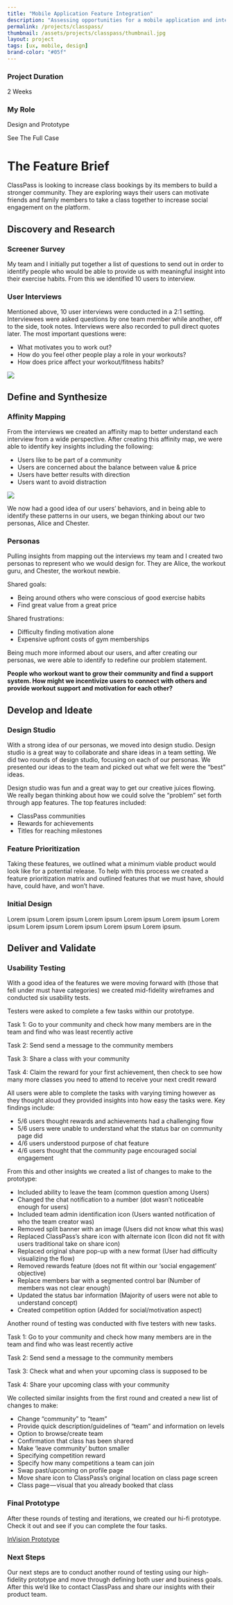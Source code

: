 ```yaml
---
title: "Mobile Application Feature Integration"
description: "Assessing opportunities for a mobile application and integrating them into the current mobile app."
permalink: /projects/classpass/
thumbnail: /assets/projects/classpass/thumbnail.jpg
layout: project
tags: [ux, mobile, design]
brand-color: "#05f"
---
```

<div id="hero" style="background-image: url({{ page.thumbnail }});"></div>
<div class="overview wrap">
  <div class="container">
    <div>
      <h3>Project Duration</h3>
      <p>2 Weeks</p>
    </div>
    <div>
      <h3>My Role</h3>
      <p>Design and Prototype</p>
    </div>
    <div>
      <a class="btn disabled" style="background-color:{{ page.brand-color }};">See The Full Case</a>
    </div>
  </div>
</div>
<div class="brief wrap" style="background-color:{{ page.brand-color }};">
  <div class="container">
    <h1>The Feature Brief</h1>
    <p>
      ClassPass is looking to increase class bookings by its members to build a stronger community. They are exploring ways their users can motivate friends and family members to take a class together to increase social engagement on the platform.
    </p>
  </div>
</div>
<div class="article wrap">
  <div class="container">
    <div class="row">
      <div>
        <h2 class="sticky" style="color:{{ page.brand-color }}">Discovery and Research</h2>
      </div>
      <div>
        <h3>Screener Survey</h3>
        <p>
          My team and I initially put together a list of questions to send out in order to identify people who would be able to provide us with meaningful insight into their exercise habits. From this we identified 10 users to interview.
        </p>
        <h3>User Interviews</h3>
        <p>
          Mentioned above, 10 user interviews were conducted in a 2:1 setting. Interviewees were asked questions by one team member while another, off to the side, took notes. Interviews were also recorded to pull direct quotes later. The most important questions were:
        </p>
        <ul>
          <li>What motivates you to work out?</li>
          <li>How do you feel other people play a role in your workouts?</li>
          <li>How does price affect your workout/fitness habits?</li>
        </ul>
        <img src="/assets/projects/classpass/interview.jpg">
      </div>
    </div>
    <div class="row">
      <div>
        <h2 style="color:{{ page.brand-color }}">Define and Synthesize</h2>
      </div>
      <div>
        <h3>Affinity Mapping</h3>
        <p>
          From the interviews we created an affinity map to better understand each interview from a wide perspective. After creating this affinity map, we were able to identify key insights including the following:
        </p>
        <ul>
          <li>Users like to be part of a community</li>
          <li>Users are concerned about the balance between value & price</li>
          <li>Users have better results with direction</li>
          <li>Users want to avoid distraction</li>
        </ul>
        <img src="/assets/projects/classpass/map.jpg">
        <p>
          We now had a good idea of our users’ behaviors, and in being able to identify these patterns in our users, we began thinking about our two personas, Alice and Chester.
        </p>
        <h3>Personas</h3>
        <p>
          Pulling insights from mapping out the interviews my team and I created two personas to represent who we would design for. They are Alice, the workout guru, and Chester, the workout newbie.
        </p>
        <div class="double">
          <div>
          <p>
            Shared goals:
          </p>
          <ul>
            <li>Being around others who were conscious of good exercise habits</li>
            <li>Find great value from a great price</li>
          </ul>
          </div>
          <div>
            <p>
              Shared frustrations:
            </p>
            <ul>
              <li>Difficulty finding motivation alone</li>
              <li>Expensive upfront costs of gym memberships</li>
            </ul>
          </div>
        </div>
        <p>
          Being much more informed about our users, and after creating our personas, we were able to identify to redefine our problem statement.
        </p>
        <p>
          <strong>People who workout want to grow their community and find a support system. How might we incentivize users to connect with others and provide workout support and motivation for each other?</strong>
        </p>
      </div>
    </div>
    <div class="row">
      <div>
        <h2 style="color:{{ page.brand-color }}">Develop and Ideate</h2>
      </div>
      <div>
        <h3>Design Studio</h3>
        <p>
          With a strong idea of our personas, we moved into design studio. Design studio is a great way to collaborate and share ideas in a team setting. We did two rounds of design studio, focusing on each of our personas. We presented our ideas to the team and picked out what we felt were the “best” ideas.
        </p>
        <p>
          Design studio was fun and a great way to get our creative juices flowing. We really began thinking about how we could solve the “problem” set forth through app features. The top features included:
        </p>
        <ul>
          <li>ClassPass communities</li>
          <li>Rewards for achievements</li>
          <li>Titles for reaching milestones</li>
        </ul>
        <h3>Feature Prioritization</h3>
        <p>
          Taking these features, we outlined what a minimum viable product would look like for a potential release. To help with this process we created a feature prioritization matrix and outlined features that we must have, should have, could have, and won’t have.
        </p>
        <h3>Initial Design</h3>
        <p>
          Lorem ipsum Lorem ipsum Lorem ipsum Lorem ipsum Lorem ipsum Lorem ipsum Lorem ipsum Lorem ipsum Lorem ipsum Lorem ipsum.
        </p>
      </div>
    </div>
    <div class="row">
      <div>
        <h2 style="color:{{ page.brand-color }}">Deliver and Validate</h2>
      </div>
      <div>
        <h3>Usability Testing</h3>
        <p>
          With a good idea of the features we were moving forward with (those that fell under must have categories) we created mid-fidelity wireframes and conducted six usability tests.
        </p>
        <p>
          Testers were asked to complete a few tasks within our prototype.
        </p>
        <p>
          Task 1: Go to your community and check how many members are in the team and find who was least recently active
        </p>
        <p>
          Task 2: Send send a message to the community members
        </p>
        <p>
          Task 3: Share a class with your community
        </p>
        <p>
          Task 4: Claim the reward for your first achievement, then check to see how many more classes you need to attend to receive your next credit reward
        </p>
        <p>
          All users were able to complete the tasks with varying timing however as they thought aloud they provided insights into how easy the tasks were. Key findings include:
        </p>
        <ul>
          <li>5/6 users thought rewards and achievements had a challenging flow</li>
          <li>5/6 users were unable to understand what the status bar on community page did</li>
          <li>4/6 users understood purpose of chat feature</li>
          <li>4/6 users thought that the community page encouraged social engagement</li>
        </ul>
        <p>
          From this and other insights we created a list of changes to make to the prototype:
        </p>
        <ul>
          <li>Included ability to leave the team (common question among Users)</li>
          <li>Changed the chat notification to a number (dot wasn’t noticeable enough for users)</li>
          <li>Included team admin identification icon (Users wanted notification of who the team creator was)</li>
          <li>Removed split banner with an image (Users did not know what this was)</li>
          <li>Replaced ClassPass’s share icon with alternate icon (Icon did not fit with users traditional take on share icon)</li>
          <li>Replaced original share pop-up with a new format (User had difficulty visualizing the flow)</li>
          <li>Removed rewards feature (does not fit within our ‘social engagement’ objective)</li>
          <li>Replace members bar with a segmented control bar (Number of members was not clear enough)</li>
          <li>Updated the status bar information (Majority of users were not able to understand concept)</li>
          <li>Created competition option (Added for social/motivation aspect)</li>
        </ul>
        <p>
          Another round of testing was conducted with five testers with new tasks.
        </p>
        <p>
          Task 1: Go to your community and check how many members are in the team and find who was least recently active
        </p>
        <p>
          Task 2: Send send a message to the community members
        </p>
        <p>
          Task 3: Check what and when your upcoming class is supposed to be
        </p>
        <p>
          Task 4: Share your upcoming class with your community
        </p>
        <p>
          We collected similar insights from the first round and created a new list of changes to make:
        </p>
        <ul>
          <li>Change “community” to “team”</li>
          <li>Provide quick description/guidelines of “team” and information on levels</li>
          <li>Option to browse/create team</li>
          <li>Confirmation that class has been shared</li>
          <li>Make ‘leave community’ button smaller</li>
          <li>Specifying competition reward</li>
          <li>Specify how many competitions a team can join</li>
          <li>Swap past/upcoming on profile page</li>
          <li>Move share icon to ClassPass’s original location on class page screen</li>
          <li>Class page — visual that you already booked that class</li>
        </ul>
        <h3>Final Prototype</h3>
        <p>
          After these rounds of testing and iterations, we created our hi-fi prototype. Check it out and see if you can complete the four tasks.
        </p>
        <a target="_blank" href="https://invis.io/HANBMMGD7EF" class="btn" style="background-color:{{ page.brand-color }}">InVision Prototype</a>
        <h3>Next Steps</h3>
        <p>
          Our next steps are to conduct another round of testing using our high-fidelity prototype and move through defining both user and business goals. After this we’d like to contact ClassPass and share our insights with their product team.
        </p>
      </div>
    </div>
  </div>
</div>

